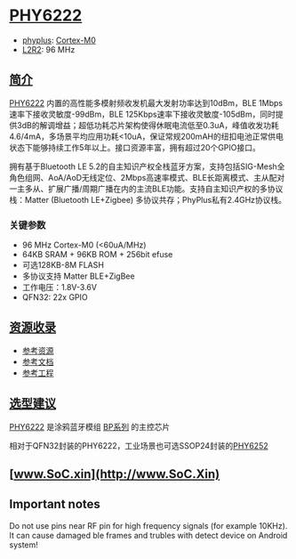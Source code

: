 ﻿# [PHY6222](https://doc.soc.xin/PHY6222)

* [phyplus](http://www.phyplusinc.com): [Cortex-M0](https://github.com/SoCXin/Cortex)
* [L2R2](https://github.com/SoCXin/Level): 96 MHz

## [简介](https://github.com/SoCXin/PHY6222/wiki)

[PHY6222](https://github.com/SoCXin/PHY6222) 内置的高性能多模射频收发机最大发射功率达到10dBm，BLE 1Mbps速率下接收灵敏度-99dBm，BLE 125Kbps速率下接收灵敏度-105dBm，同时提供3dB的解调增益；超低功耗芯片架构使得休眠电流低至0.3uA，峰值收发功耗4.6/4mA，多场景平均应用功耗<10uA，保证常规200mAH的纽扣电池正常供电状态下能够持续工作5年以上。接口资源丰富，拥有超过20个GPIO接口。

拥有基于Bluetooth LE 5.2的自主知识产权全栈蓝牙方案，支持包括SIG-Mesh全角色组网、AoA/AoD无线定位、2Mbps高速率模式、BLE长距离模式、主从配对一主多从、扩展广播/周期广播在内的主流BLE功能。支持自主知识产权的多协议栈：Matter (Bluetooth LE+Zigbee) 多协议共存；PhyPlus私有2.4GHz协议栈。

### 关键参数

* 96 MHz Cortex-M0 (<60uA/MHz)
* 64KB SRAM + 96KB ROM + 256bit efuse
* 可选128KB-8M FLASH
* 多协议支持 Matter BLE+ZigBee
* 工作电压：1.8V-3.6V
* QFN32: 22x GPIO


## [资源收录](https://github.com/SoCXin)

* [参考资源](src/)
* [参考文档](docs/)
* [参考工程](project/)

## [选型建议](https://github.com/SoCXin/PHY6222)

[PHY6222](https://github.com/SoCXin/PHY6222) 是涂鸦蓝牙模组 [BP系列](https://developer.tuya.com/cn/docs/iot/BP3L-module-datasheet?id=Kaprpg4fdjsjz) 的主控芯片

相对于QFN32封装的PHY6222，工业场景也可选SSOP24封装的[PHY6252](http://wiki.phyplusinc.com/doku.php?id=menu:phy62_series:phy6252)

## [www.SoC.xin](http://www.SoC.Xin)

## Important notes

Do not use pins near RF pin for high frequency signals (for example 10KHz). It can cause damaged ble frames and trubles with detect device on Android system!

